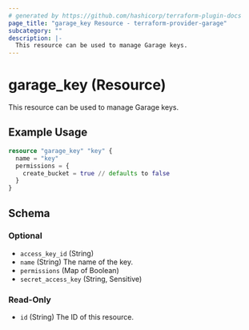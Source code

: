 ```yaml
---
# generated by https://github.com/hashicorp/terraform-plugin-docs
page_title: "garage_key Resource - terraform-provider-garage"
subcategory: ""
description: |-
  This resource can be used to manage Garage keys.
---
```


# garage_key (Resource)

This resource can be used to manage Garage keys.

## Example Usage

```terraform
resource "garage_key" "key" {
  name = "key"
  permissions = {
    create_bucket = true // defaults to false
  }
}
```

<!-- schema generated by tfplugindocs -->
## Schema

### Optional

- `access_key_id` (String)
- `name` (String) The name of the key.
- `permissions` (Map of Boolean)
- `secret_access_key` (String, Sensitive)

### Read-Only

- `id` (String) The ID of this resource.
